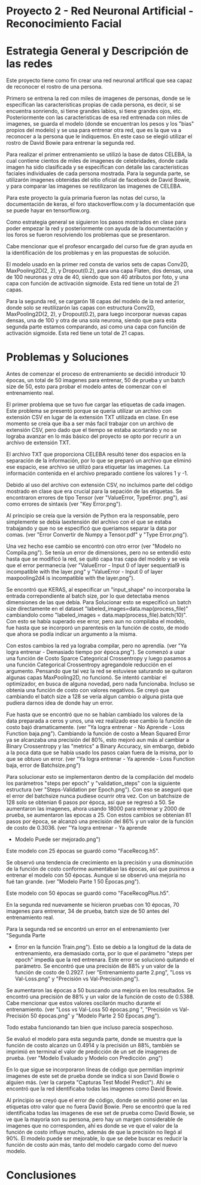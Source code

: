 # Proyecto 2 - Red Neuronal Artificial - Reconocimiento Facial 

# Estrategia General y Descripción de las redes

Este proyecto tiene como fin crear una red neuronal artifical que sea
capaz de reconocer el rostro de una persona.

Primero se entrena la red con miles de imagenes de personas, donde se 
le especifican las caracteristicas propias de cada persona, es decir, 
si se encuentra sonriendo, si tiene grandes labios, si tiene grandes
ojos, etc. Posteriormente con las caracteristicas de esa red entrenada
con miles de imagenes, se guarda el modelo (donde se encuentran los pesos
y los "bias" propios del modelo) y se usa para entrenar otra red, que es
la que va a reconocer a la persona que le indiquemos. En este caso se
elegió utilizar el rostro de David Bowie para entrenar la segunda red.

Para realizar el primer entrenamiento se utilizó la base de datos CELEBA, 
la cual contiene cientos de miles de imagenes de celebridades, donde cada
imagen ha sido clasificada y se especifican con detalle las caracteristicas
faciales individuales de cada persona mostrada. Para la segunda parte, se
utilizarón imagenes obtenidas del sitio oficial de facebook de David Bowie, 
y para comparar las imagenes se reutilizaron las imagenes de CELEBA.

Para este proyecto la guía primaria fueron las notas del curso, 
la documentación de keras, el foro stackoverflow.com y la documentación
que se puede hayar en tensorflow.org. 

Como estrategia general se siguieron los pasos mostrados en clase para
poder empezar la red y posteriormente con ayuda de la documentación y
los foros se fueron resolviendo los problemas que se presentaron. 

Cabe mencionar que el profesor encargado del curso fue de gran ayuda 
en la identificación de los problemas y en las propuestas de solución. 

El modelo usado en la primer red consta de varios sets de capas Conv2D, 
MaxPooling2D(2, 2), y Dropout(0.2), para una capa Flaten, dos densas, 
una de 100 neuronas y otra de 40, siendo que son 40 atributos por foto, 
y una capa con función de activación sigmoide. Esta red tiene un total de 
21 capas. 

Para la segunda red, se cargarón 18 capas del modelo de la red anterior, 
donde solo se reutilizarón las capas con estructura Conv2D, MaxPooling2D(2, 2), 
y Dropout(0.2), para luego incorporar nuevas capas densas, una de 100 y otra 
de una sola neurona, siendo que para esta segunda parte estamos comparando, 
así como una capa con función de activación sigmoide. Esta red tiene un total
de 21 capas.

# Problemas y Soluciones

Antes de comenzar el proceso de entrenamiento se decidió introducir 10 épocas, 
un total de 50 imagenes para entrenar, 50 de prueba y un batch size de 50,
esto para probar el modelo antes de comenzar con el entrenamiento real.

El primer problema que se tuvo fue cargar las etiquetas de cada imagen.
Este problema se presentó porque se queria utilizar un archivo con 
extensión CSV en lugar de la extensión TXT utilizada en clase. En ese
momento se creía que iba a ser más facil trabajar con un archivo de
extensión CSV, pero dado que el tiempo se estaba acortando y no se lograba
avanzar en lo más básico del proyecto se opto por recurir a un archivo de
extensión TXT.

El archivo TXT que proporciona CELEBA resultó tener dos espacios en la 
separación de la información, por lo que se preparó un archivo que eliminó
ese espacio, ese archivo se utilizó para etiquetar las imagenes. La información
contenida en el archivo preparado contiene los valores 1 y -1.

Debido al uso del archivo con extensión CSV, no incluimos parte del código 
mostrado en clase que era crucial para la sepación de las etiquetas. Se 
encontraron errores de tipo Tensor (ver "ValueError, TypeError. png"), así
como errores de sintaxis (ver "Key Error.png").

Al principio se creía que la versión de Python era la responsable, pero 
simplemente se debía laextensión del archivo con el que se estaba trabajando
y que no se especificó que queriamos separar la data por comas. (ver "Error 
Convertir de Numpy a Tensor.pdf" y "Type Error.png").

Una vez hecho ese cambio se encontró con otro error (ver "Modelo no Compila.png").
Se tenía un error de dimensiones, pero no se entendió esto hasta que se modificó 
la red, se quitó capa tras capa del modelo y se veía que el error permanecia
(ver "ValueError - Input 0 of layer sequential9 is incompatible with the layer.png" y
"ValueError - Input 0 of layer maxpooling2d4 is incompatible with the layer.png").

Se encontró que KERAS, al especificar un "input_shape" no incorporaba la entrada 
correpondiente al batch size, por lo que detectaba menos dimensiones de las que
debía. Para Solucionar esto se especificó un batch size directamente en el dataset 
"labeled_images=data.map(process_file)" cambiandolo como "labeled_images 
= data.map(process_file).batch(10)". Con esto se había superado ese error, pero 
aun no compilaba el modelo, fue hasta que se incorporó un parentesis en la
función de costo, de modo que ahora se podía indicar un argumento a la misma.

Con estos cambios la red ya lograba compilar, pero no aprendía. (ver "Ya 
logra entrenar - Demasiado tiempo por época.png"). Se comenzó a usar una 
función de Costo Sparce Categorical Crossentropy y luego pasamos a una función
Categorical Crossentropy agregandole reducción en el argumento. Pensando que 
tal vez la red se estuviese saturando se quitaron algunas capas MaxPooling2D, 
no funcionó. Se intentó cambiar el optimizador, en busca de alguna novedad, 
pero nada funcionaba. Incluso se obtenia una función de costo con valores
negativos. Se creyó que cambiando el batch size a 128 se vería algun cambio
o alguna pista que pudiera darnos idea de donde hay un error.

Fue hasta que se encontró que no se habían cambiado los valores de la data 
preparada a ceros y unos, una vez realizado ese cambio la función de costo
bajó dramaticamente. (ver "Ya logra entrenar - No Aprende - Loss Function 
baja.png"). Cambiando la función de costo a Mean Squared Error ya se alcanzaba
una precisión del 80%, esto mejoró aun más al cambiar a Binary Crossentropy y 
las "metrics" a Binary Accuracy, sin embargo, debido a la poca data que se 
había usado los pasos caían fuera de la misma, por lo que se obtuvo un error.
(ver "Ya logra entrenar - Ya aprende - Loss Function baja, error de Batchsize.png")

Para solucionar esto se implementaron dentro de la compilación del modelo los 
parámetros "steps per epoch" y "validation_steps" con la siguiente estructura
(ver "Steps-Validation per Epoch.png"). Con eso se aseguró que el error del
batchsize nunca pudiese ocurrir otra vez. Con un batchsize de 128 solo se
obtenian 6 pasos por época, así que se regresó a 50. Se aumentaron las imagenes,
ahora usando 18000 para entrenar y 2000 de prueba, se aumentaron las epocas a 25. 
Con estos cambios se obtenian 81 pasos por época, se alcanzó una precisión del 86% 
y un valor de la función de costo de 0.3036. (ver "Ya logra entrenar - Ya aprende 
- Modelo Puede ser mejorado.png")

Este modelo con 25 épocas se guardó como "FaceRecog.h5".

Se observó una tendencia de crecimiento en la precisión y una disminución de la
función de costo conforme aumentaban las épocas, así que pusimos a entrenar el 
modelo con 50 épocas. Aunque si se observó una mejoría no fué tan grande. 
(ver "Modelo Parte 1 50 Épocas.png").

Este modelo con 50 épocas se guardó como "FaceRecogPlus.h5".

En la segunda red nuevamente se hicieron pruebas con 10 épocas, 70 imagenes para
entrenar, 34 de prueba, batch size de 50 antes del entrenamiento real.

Para la segunda red se encontró un error en el entrenamiento (ver "Segunda Parte 
- Error en la función Train.png"). Esto se debío a la longitud de la data de
entrenamiento, era demasiado corta, por lo que el parámetro "steps per epoch"
impedía que la red entrenara. Este error se solucionó quitando el parámetro. 
Se encontró que una precisión de 88% y un valor de la función de costo de 0.2927.
(ver "Entrenamiento parte 2.png", "Loss vs Val-Loss.png" y "Precisión vs
Val-Precisión.png").

Se aumentaron las épocas a 50 buscando una mejoría en los resultados. Se encontró 
una precisión de 88% y un valor de la función de costo de 0.5388. Cabe mencionar que
estos valores oscilarón mucho durante el entrenamiento. (ver "Loss vs Val-Loss 50 
épocas.png ", "Precisión vs Val-Precisión 50 épocas.png" y "Modelo Parte 2 50 Épocas.png").

Todo estaba funcionando tan bien que incluso parecia sospechoso. 

Se evaluó el modelo para esta segunda parte, donde se muestra que la función de costo
alcanzo un 0.4914 y la precisión un 88%, también se imprimió en terminal el valor de
predicción de un set de imagenes de prueba. (ver "Modelo Evaluado y Modelo con Predicción .png")

En lo que sigue se incorporaron líneas de código que permitian imprimir imagenes 
de este set de prueba donde se indica si son David Bowie o alguien más.
(ver la carpeta "Capturas Test Model Predict"). Ahí se encontró que la red identificaba
todas las imagenes como David Bowie.

Al principio se creyó que el error de código, donde se omitió poner en las etiquetas
otro valor que no fuera David Bowie. Pero se encontró que la red identificaba
todas las imagenes de ese set de prueba como David Bowie, se ve que la mayoria son 
su persona, pero hay un margen considerable de imagenes que no corresponden, ahí es
donde se ve que el valor de la función de costo influye mucho, además de
que la precisión no llegó al 90%. El modelo puede ser mejorable, lo que se debe buscar
es reducir la función de costo aún más, tanto del modelo cargado como del nuevo modelo.

# Conclusiones
